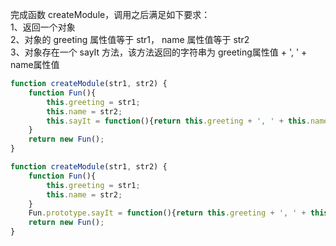﻿完成函数 createModule，调用之后满足如下要求：  
1、返回一个对象  
2、对象的 greeting 属性值等于 str1， name 属性值等于 str2  
3、对象存在一个 sayIt 方法，该方法返回的字符串为 greeting属性值 + ', ' + name属性值

``` js
function createModule(str1, str2) {
    function Fun(){
        this.greeting = str1;
        this.name = str2;
        this.sayIt = function(){return this.greeting + ', ' + this.name};
    }
    return new Fun();
}
```
``` js
function createModule(str1, str2) {
    function Fun(){
        this.greeting = str1;
        this.name = str2;
    }
    Fun.prototype.sayIt = function(){return this.greeting + ', ' + this.name};
    return new Fun();
}
```
